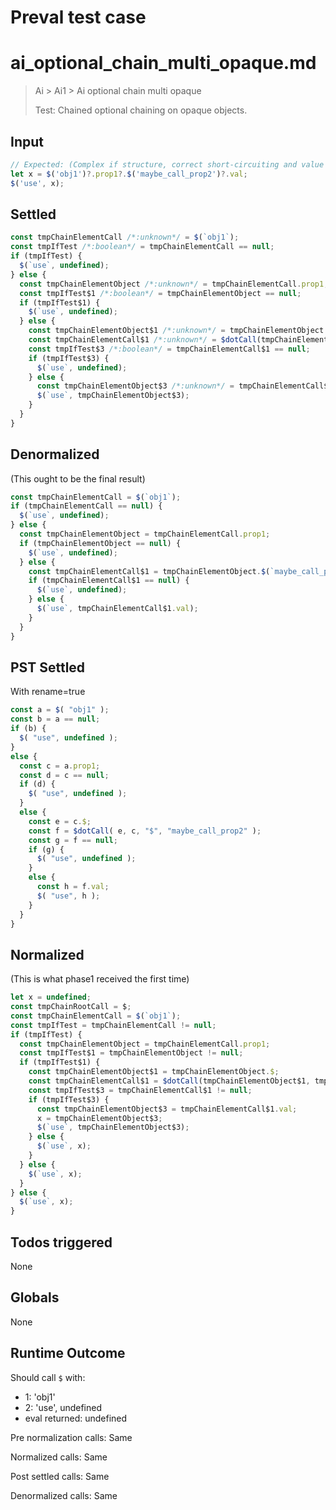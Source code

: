 # Preval test case

# ai_optional_chain_multi_opaque.md

> Ai > Ai1 > Ai optional chain multi opaque
>
> Test: Chained optional chaining on opaque objects.

## Input

`````js filename=intro
// Expected: (Complex if structure, correct short-circuiting and value for x)
let x = $('obj1')?.prop1?.$('maybe_call_prop2')?.val;
$('use', x);
`````


## Settled


`````js filename=intro
const tmpChainElementCall /*:unknown*/ = $(`obj1`);
const tmpIfTest /*:boolean*/ = tmpChainElementCall == null;
if (tmpIfTest) {
  $(`use`, undefined);
} else {
  const tmpChainElementObject /*:unknown*/ = tmpChainElementCall.prop1;
  const tmpIfTest$1 /*:boolean*/ = tmpChainElementObject == null;
  if (tmpIfTest$1) {
    $(`use`, undefined);
  } else {
    const tmpChainElementObject$1 /*:unknown*/ = tmpChainElementObject.$;
    const tmpChainElementCall$1 /*:unknown*/ = $dotCall(tmpChainElementObject$1, tmpChainElementObject, `\$`, `maybe_call_prop2`);
    const tmpIfTest$3 /*:boolean*/ = tmpChainElementCall$1 == null;
    if (tmpIfTest$3) {
      $(`use`, undefined);
    } else {
      const tmpChainElementObject$3 /*:unknown*/ = tmpChainElementCall$1.val;
      $(`use`, tmpChainElementObject$3);
    }
  }
}
`````


## Denormalized
(This ought to be the final result)

`````js filename=intro
const tmpChainElementCall = $(`obj1`);
if (tmpChainElementCall == null) {
  $(`use`, undefined);
} else {
  const tmpChainElementObject = tmpChainElementCall.prop1;
  if (tmpChainElementObject == null) {
    $(`use`, undefined);
  } else {
    const tmpChainElementCall$1 = tmpChainElementObject.$(`maybe_call_prop2`);
    if (tmpChainElementCall$1 == null) {
      $(`use`, undefined);
    } else {
      $(`use`, tmpChainElementCall$1.val);
    }
  }
}
`````


## PST Settled
With rename=true

`````js filename=intro
const a = $( "obj1" );
const b = a == null;
if (b) {
  $( "use", undefined );
}
else {
  const c = a.prop1;
  const d = c == null;
  if (d) {
    $( "use", undefined );
  }
  else {
    const e = c.$;
    const f = $dotCall( e, c, "$", "maybe_call_prop2" );
    const g = f == null;
    if (g) {
      $( "use", undefined );
    }
    else {
      const h = f.val;
      $( "use", h );
    }
  }
}
`````


## Normalized
(This is what phase1 received the first time)

`````js filename=intro
let x = undefined;
const tmpChainRootCall = $;
const tmpChainElementCall = $(`obj1`);
const tmpIfTest = tmpChainElementCall != null;
if (tmpIfTest) {
  const tmpChainElementObject = tmpChainElementCall.prop1;
  const tmpIfTest$1 = tmpChainElementObject != null;
  if (tmpIfTest$1) {
    const tmpChainElementObject$1 = tmpChainElementObject.$;
    const tmpChainElementCall$1 = $dotCall(tmpChainElementObject$1, tmpChainElementObject, `\$`, `maybe_call_prop2`);
    const tmpIfTest$3 = tmpChainElementCall$1 != null;
    if (tmpIfTest$3) {
      const tmpChainElementObject$3 = tmpChainElementCall$1.val;
      x = tmpChainElementObject$3;
      $(`use`, tmpChainElementObject$3);
    } else {
      $(`use`, x);
    }
  } else {
    $(`use`, x);
  }
} else {
  $(`use`, x);
}
`````


## Todos triggered


None


## Globals


None


## Runtime Outcome


Should call `$` with:
 - 1: 'obj1'
 - 2: 'use', undefined
 - eval returned: undefined

Pre normalization calls: Same

Normalized calls: Same

Post settled calls: Same

Denormalized calls: Same
